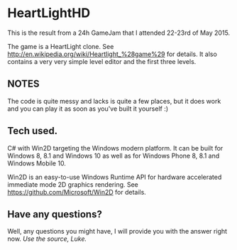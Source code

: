 # HeartLightHD
This is the result from a 24h GameJam that I attended 22-23rd of May 2015.

The game is a HeartLight clone. See http://en.wikipedia.org/wiki/Heartlight_%28game%29 for details.
It also contains a very very simple level editor and the first three levels.

## NOTES
The code is quite messy and lacks is quite a few places, but it does work and you can play it as soon as you've built it yourself :)

## Tech used.
C# with Win2D targeting the Windows modern platform. It can be built for Windows 8, 8.1 and Windows 10 as well as for Windows Phone 8, 8.1 and Windows Mobile 10.

Win2D is an easy-to-use Windows Runtime API for hardware accelerated immediate mode 2D graphics rendering. See https://github.com/Microsoft/Win2D for details. 

## Have any questions?
Well, any questions you might have, I will provide you with the answer right now. _Use the source, Luke._
